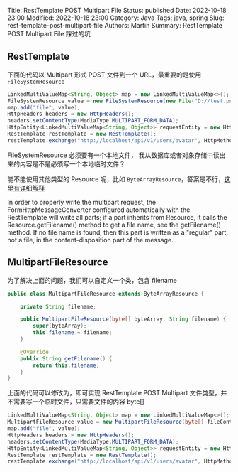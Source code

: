 Title: RestTemplate POST Multipart File
Status: published
Date: 2022-10-18 23:00
Modified: 2022-10-18 23:00
Category: Java
Tags: java, spring
Slug: rest-template-post-multipart-file
Authors: Martin
Summary: RestTemplate POST Multipart File 踩过的坑

## RestTemplate

下面的代码以 Multipart 形式 POST 文件到一个 URL，最重要的是使用 `FileSystemResource`

```java
LinkedMultiValueMap<String, Object> map = new LinkedMultiValueMap<>();
FileSystemResource value = new FileSystemResource(new File("D://test.png"));
map.add("file", value);
HttpHeaders headers = new HttpHeaders();
headers.setContentType(MediaType.MULTIPART_FORM_DATA);
HttpEntity<LinkedMultiValueMap<String, Object>> requestEntity = new HttpEntity<>(map, headers);
RestTemplate restTemplate = new RestTemplate();
restTemplate.exchange("http://localhost/api/v1/users/avatar", HttpMethod.POST, requestEntity, String.class);
```

FileSystemResource 必须要有一个本地文件， 我从数据库或者对象存储中读出来的内容是不是必须写一个本地临时文件？

能不能使用其他类型的 Resource 呢，比如 `ByteArrayResource`，答案是不行，[这里有详细解释](https://github.com/spring-projects/spring-framework/issues/18147#issuecomment-453431464)

In order to properly write the multipart request, the FormHttpMessageConverter configured automatically with the RestTemplate will write all parts; if a part inherits from Resource, it calls the Resource.getFilename() method to get a file name, see the getFilename() method. If no file name is found, then this part is written as a "regular" part, not a file, in the content-disposition part of the message.

## MultipartFileResource

为了解决上面的问题，我们可以自定义一个类，包含 filename

```java
public class MultipartFileResource extends ByteArrayResource {

    private String filename;

    public MultipartFileResource(byte[] byteArray, String filename) {
        super(byteArray);
        this.filename = filename;
    }

    @Override
    public String getFilename() {
        return this.filename;
    }
}
```

上面的代码可以修改为，即可实现 RestTemplate POST Multipart 文件类型，并不需要写一个临时文件，只需要文件的内容 byte[]

```java
LinkedMultiValueMap<String, Object> map = new LinkedMultiValueMap<>();
MultipartFileResource value = new MultipartFileResource(byte[] fileContent, "example.txt");
map.add("file", value);
HttpHeaders headers = new HttpHeaders();
headers.setContentType(MediaType.MULTIPART_FORM_DATA);
HttpEntity<LinkedMultiValueMap<String, Object>> requestEntity = new HttpEntity<>(map, headers);
RestTemplate restTemplate = new RestTemplate();
restTemplate.exchange("http://localhost/api/v1/users/avatar", HttpMethod.POST, requestEntity, String.class);
```